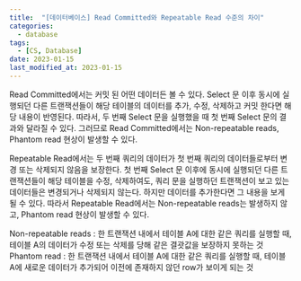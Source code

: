 ```yaml
---
title:  "[데이터베이스] Read Committed와 Repeatable Read 수준의 차이"
categories:
  - database
tags:
  - [CS, Database]
date: 2023-01-15
last_modified_at: 2023-01-15
---
```


Read Committed에서는 커밋 된 어떤 데이터든 볼 수 있다. 
Select 문 이후 동시에 실행되던 다른 트랜잭션들이 해당 테이블의 데이터를 추가, 수정, 삭제하고 커밋 한다면 해당 내용이 반영된다. 
따라서, 두 번째 Select 문을 실행했을 때 첫 번째 Select 문의 결과와 달라질 수 있다. 
그러므로 Read Committed에서는 Non-repeatable reads, Phantom read 현상이 발생할 수 있다.

Repeatable Read에서는 두 번째 쿼리의 데이터가 첫 번째 쿼리의 데이터들로부터 변경 또는 삭제되지 않음을 보장한다. 
첫 번째 Select 문 이후에 동시에 실행되던 다른 트랜잭션들이 해당 테이블을 수정, 삭제하여도, 쿼리 문을 실행하던 트랜잭션이 보고 있는 데이터들은 변경되거나 삭제되지 않는다. 
하지만 데이터를 추가한다면 그 내용을 보게 될 수 있다. 
따라서 Repeatable Read에서는 Non-repeatable reads는 발생하지 않고, Phantom read 현상이 발생할 수 있다.

Non-repeatable reads : 한 트랜잭션 내에서 테이블 A에 대한 같은 쿼리를 실행할 때, 테이블 A의 데이터가 수정 또는 삭제를 당해 같은 결괏값을 보장하지 못하는 것
Phantom read : 한 트랜잭션 내에서 테이블 A에 대한 같은 쿼리를 실행할 때, 테이블 A에 새로운 데이터가 추가되어 이전에 존재하지 않던 row가 보이게 되는 것
